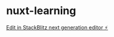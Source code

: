 # nuxt-learning

[Edit in StackBlitz next generation editor ⚡️](https://stackblitz.com/~/github.com/kazGuido/nuxt-learning)